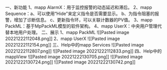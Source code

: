 一、新功能
1、mapp AlarmX：用于监控报警的动态延迟和滞后。
2、mapp Sequence：a、可以使用“Hide”来定义指令是否需要显示。
                                  b、为指令阻塞的报警，增加了诊断信息。
                                  c、更新指令环，可以关联计数器的PV值。
3、mapp PackML：基于MpPackML模型的软件架构。
4、mapp UserX：中央用户管理代替本地用户处理。
二、展示
1、mapp PackML
![[Pasted image 20221222112048.png]]
2、mapp UserX
![[Pasted image 20221222112154.png]]
三、Help中的mapp Services
![[Pasted image 20221222112807.png]]
![[Pasted image 20221222112833.png]]
四、Help中的mappView
![[Pasted image 20221222130705.png]]
![[Pasted image 20221222130724.png]]
![[Pasted image 20221222130742.png]]
